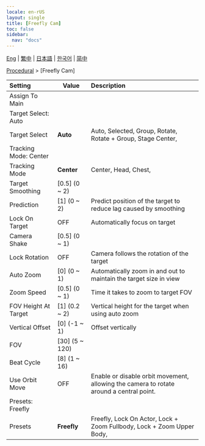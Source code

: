 ```yaml
---
locale: en-rUS
layout: single
title: [Freefly Cam]
toc: false
sidebar:
  nav: "docs"
---
```

[Eng](/dancexr/menu/2025.4/motion/freefly_cam) | [繁中](/tw/dancexr/menu/2025.4/motion/freefly_cam) | [日本語](/jp/dancexr/menu/2025.4/motion/freefly_cam) | [한국어](/kr/dancexr/menu/2025.4/motion/freefly_cam) | [简中](/zh/dancexr/menu/2025.4/motion/freefly_cam)

[Procedural](../menu#Procedural) > [Freefly Cam]



| Setting | Value | Description |
| :--- | --- | :--- |
| Assign To Main || 
| Target Select: Auto || 
| Target Select | **Auto** | Auto, Selected, Group, Rotate, Rotate + Group, Stage Center,  |
| Tracking Mode: Center || 
| Tracking Mode | **Center** | Center, Head, Chest,  |
| Target Smoothing | [0.5] (0 ~ 2) | 
| Prediction | [1] (0 ~ 2) | Predict position of the target to reduce lag caused by smoothing
| Lock On Target | OFF | Automatically focus on target
| Camera Shake | [0.5] (0 ~ 1) | 
| Lock Rotation | OFF | Camera follows the rotation of the target
| Auto Zoom | [0] (0 ~ 1) | Automatically zoom in and out to maintain the target size in view
| Zoom Speed | [0.5] (0 ~ 1) | Time it takes to zoom to target FOV
| FOV Height At Target | [1] (0.2 ~ 2) | Vertical height for the target when using auto zoom
| Vertical Offset | [0] (-1 ~ 1) | Offset vertically
| FOV | [30] (5 ~ 120) | 
| Beat Cycle | [8] (1 ~ 16) | 
| Use Orbit Move | OFF | Enable or disable orbit movement, allowing the camera to rotate around a central point.
| Presets: Freefly || 
| Presets | **Freefly** | Freefly, Lock On Actor, Lock + Zoom Fullbody, Lock + Zoom Upper Body,  |
